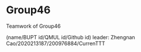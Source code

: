# Group46
Teamwork of Group46

(name/BUPT id/QMUL id/Github id)
leader:
Zhengnan Cao/2020213187/200976884/CurrenTTT
